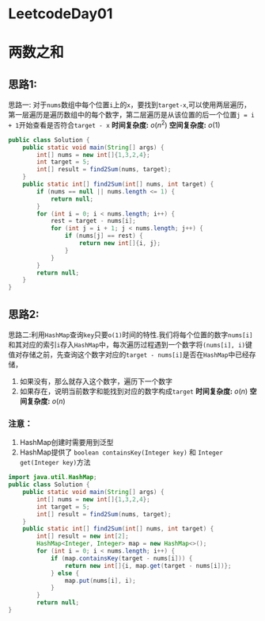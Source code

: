 # LeetcodeDay01

# 两数之和
## 思路1:
思路一: 对于`nums`数组中每个位置`i`上的`x`，要找到`target-x`,可以使用两层遍历，第一层遍历是遍历数组中的每个数字，第二层遍历是从该位置的后一个位置`j = i + 1`开始查看是否符合`target - x`
**时间复杂度:** $o(n^2)$
**空间复杂度:** $o(1)$
```java
public class Solution {
    public static void main(String[] args) {
        int[] nums = new int[]{1,3,2,4};
        int target = 5;
        int[] result = find2Sum(nums, target);
    }
    public static int[] find2Sum(int[] nums, int target) {
        if (nums == null || nums.length <= 1) {
            return null;
        }
        for (int i = 0; i < nums.length; i++) {
            rest = target - nums[i];
            for (int j = i + 1; j < nums.length; j++) {
                if (nums[j] == rest) {
                    return new int[]{i, j};
                }
            }
        }
        return null;
    }
}
```
## 思路2:
思路二:利用`HashMap`查询`key`只要`o(1)`时间的特性.我们将每个位置的数字`nums[i]`和其对应的索引`i`存入`HashMap`中，每次遍历过程遇到一个数字将`(nums[i], i)`键值对存储之前，先查询这个数字对应的`target - nums[i]`是否在`HashMap`中已经存储，
1. 如果没有，那么就存入这个数字，遍历下一个数字
2. 如果存在，说明当前数字和能找到对应的数字构成`target`
**时间复杂度:** $o(n)$
**空间复杂度:** $o(n)$
### 注意：
1. HashMap创建时需要用到泛型
2. HashMap提供了 `boolean containsKey(Integer key)` 和 `Integer get(Integer key)`方法

```java
import java.util.HashMap;
public class Solution {
    public static void main(String[] args) {
        int[] nums = new int[]{1,3,2,4};
        int target = 5;
        int[] result = find2Sum(nums, target);
    }
    public static int[] find2Sum(int[] nums, int target) {
        int[] result = new int[2];
        HashMap<Integer, Integer> map = new HashMap<>();
        for (int i = 0; i < nums.length; i++) {
            if (map.containsKey(target - nums[i])) {
                return new int[]{i, map.get(target - nums[i])}; 
            } else {
                map.put(nums[i], i);
            }
        }
        return null;
}
```

